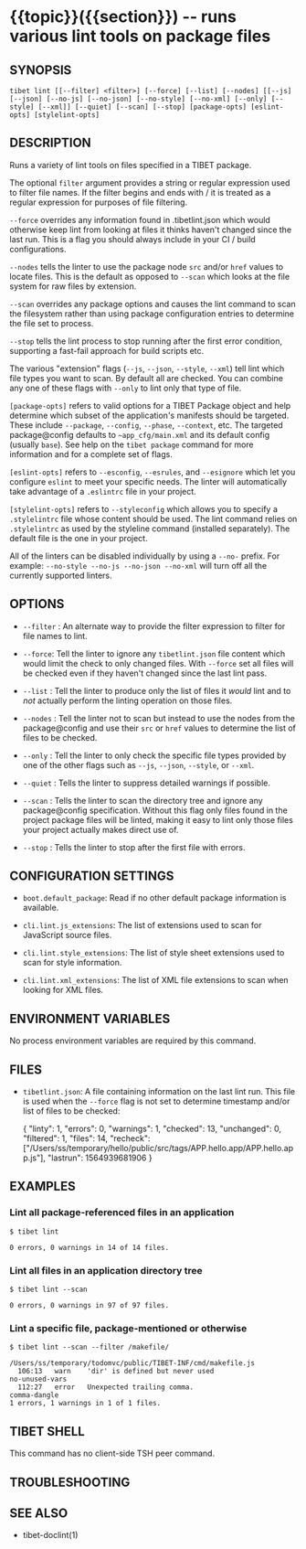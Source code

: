{{topic}}({{section}}) -- runs various lint tools on package files
=============================================

## SYNOPSIS

`tibet lint [[--filter] <filter>] [--force] [--list] [--nodes]
    [[--js] [--json] [--no-js] [--no-json] [--no-style] [--no-xml]
    [--only] [--style] [--xml]] [--quiet] [--scan] [--stop]
    [package-opts] [eslint-opts] [stylelint-opts]`

## DESCRIPTION

Runs a variety of lint tools on files specified in a TIBET package.

The optional `filter` argument provides a string or regular expression used to
filter file names. If the filter begins and ends with / it is treated as a
regular expression for purposes of file filtering.

`--force` overrides any information found in .tibetlint.json which would
otherwise keep lint from looking at files it thinks haven't changed since the
last run. This is a flag you should always include in your CI / build
configurations.

`--nodes` tells the linter to use the package node `src` and/or `href` values to
locate files. This is the default as opposed to `--scan` which looks at the file
system for raw files by extension.

`--scan` overrides any package options and causes the lint command to scan the
filesystem rather than using package configuration entries to determine the file
set to process.

`--stop` tells the lint process to stop running after the first error condition,
supporting a fast-fail approach for build scripts etc.

The various "extension" flags (`--js`, `--json`, `--style`, `--xml`) tell lint
which file types you want to scan. By default all are checked. You can combine
any one of these flags with `--only` to lint only that type of file.

`[package-opts]` refers to valid options for a TIBET Package object and help
determine which subset of the application's manifests should be targeted. These
include `--package`, `--config`, `--phase`, `--context`, etc. The targeted
package@config defaults to `~app_cfg/main.xml` and its default config (usually
`base`). See help on the `tibet package` command for more information and for a
complete set of flags.

`[eslint-opts]` refers to `--esconfig`, `--esrules`, and `--esignore` which let
you configure `eslint` to meet your specific needs. The linter will
automatically take advantage of a `.eslintrc` file in your project.

`[stylelint-opts]` refers to `--styleconfig` which allows you to specify a
`.stylelintrc` file whose content should be used. The lint command relies on
`.stylelintrc` as used by the styleline command (installed separately). The
default file is the one in your project.

All of the linters can be disabled individually by using a `--no-` prefix.
For example: `--no-style --no-js --no-json --no-xml` will turn off all
the currently supported linters.

## OPTIONS

  * `--filter` :
    An alternate way to provide the filter expression to filter for file names
to lint.

  * `--force`:
    Tell the linter to ignore any `tibetlint.json` file content which would
limit the check to only changed files. With `--force` set all files will be
checked even if they haven't changed since the last lint pass.

  * `--list` :
    Tell the linter to produce only the list of files it *would* lint and to
*not* actually perform the linting operation on those files.

  * `--nodes` :
    Tell the linter not to scan but instead to use the nodes from the
package@config and use their `src` or `href` values to determine the list of
files to be checked.

  * `--only` :
    Tell the linter to only check the specific file types provided by one of the
other flags such as `--js`, `--json`, `--style`, or `--xml`.

  * `--quiet` :
    Tells the linter to suppress detailed warnings if possible.

  * `--scan` :
    Tells the linter to scan the directory tree and ignore any package@config
specification. Without this flag only files found in the project package files
will be linted, making it easy to lint only those files your project actually
makes direct use of.

  * `--stop` :
    Tells the linter to stop after the first file with errors.

## CONFIGURATION SETTINGS

  * `boot.default_package`:
    Read if no other default package information is available.

  * `cli.lint.js_extensions`:
    The list of extensions used to scan for JavaScript source files.

  * `cli.lint.style_extensions`:
    The list of style sheet extensions used to scan for style information.

  * `cli.lint.xml_extensions`:
    The list of XML file extensions to scan when looking for XML files.

## ENVIRONMENT VARIABLES

No process environment variables are required by this command.

## FILES

  * `tibetlint.json`:
    A file containing information on the last lint run. This file is used when
the `--force` flag is not set to determine timestamp and/or list of files to be
checked:

    {
        "linty": 1,
        "errors": 0,
        "warnings": 1,
        "checked": 13,
        "unchanged": 0,
        "filtered": 1,
        "files": 14,
        "recheck": ["/Users/ss/temporary/hello/public/src/tags/APP.hello.app/APP.hello.app.js"],
        "lastrun": 1564939681906
    }


## EXAMPLES

### Lint all package-referenced files in an application

    $ tibet lint

    0 errors, 0 warnings in 14 of 14 files.

### Lint all files in an application directory tree

    $ tibet lint --scan

    0 errors, 0 warnings in 97 of 97 files.

### Lint a specific file, package-mentioned or otherwise

    $ tibet lint --scan --filter /makefile/

    /Users/ss/temporary/todomvc/public/TIBET-INF/cmd/makefile.js
      106:13   warn    'dir' is defined but never used                                no-unused-vars
      112:27   error   Unexpected trailing comma.                                     comma-dangle
    1 errors, 1 warnings in 1 of 1 files.


## TIBET SHELL

This command has no client-side TSH peer command.

## TROUBLESHOOTING


## SEE ALSO

  * tibet-doclint(1)
